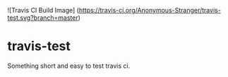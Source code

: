 
![Travis CI Build Image]
(https://travis-ci.org/Anonymous-Stranger/travis-test.svg?branch=master)

# travis-test
Something short and easy to test travis ci.
